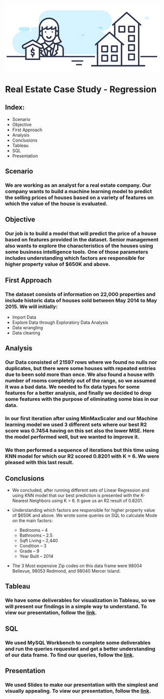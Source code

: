 
![Real Estate Image](images/RealEstate.png "Real Estate Case Study - Regression")
# Real Estate Case Study - Regression

## Index:

- Scenario
- Objective
- First Approach
- Analysis
-	Conclusions
-	Tableau
- SQL
- Presentation
 
## Scenario

### We are working as an analyst for a real estate company. Our company wants to build a machine learning model to predict the selling prices of houses based on a variety of features on which the value of the house is evaluated.

## Objective

### Our job is to build a model that will predict the price of a house based on features provided in the dataset. Senior management also wants to explore the characteristics of the houses using some business intelligence tools. One of those parameters includes understanding which factors are responsible for higher property value of $650K and above.

## First Approach

### The dataset consists of information on 22,000 properties and include historic data of houses sold between May 2014 to May 2015. We will initially:
- Import Data
- Explore Data through Exploratory Data Analysis
- Data wrangling
- Data cleaning

## Analysis 

### Our Data consisted of 21597 rows where we found no nulls nor duplicates, but there were some houses with repeated entries due to been sold more than once. We also found a house with number of rooms completely out of the range, so we assumed it was a bad data. We needed to fix data types for some features for a better analysis, and finally we decided to drop some features with the purpose of eliminating some bias in our data.

### In our first iteration after using MinMaxScaler and our Machine learning model we used 3 different sets where our best R2 score was 0.7454 having on this set also the lower MSE. Here the model performed well, but we wanted to improve it.

### We then performed a sequence of iterations but this time using KNN model for which our R2 scored 0.8201 with K = 6. We were pleased with this last result.

## Conclusions

- We concluded, after running different sets of Linear Regression and using KNN model that our best prediction is presented with the K-Nearest Neighbors using K = 6. It gave us an R2 result of 0.8201.

- Understanding which factors are responsible for higher property value of $650K and above. We wrote some queries on SQL to calculate Mode on the main factors:
   -	Bedrooms – 4
   - Bathrooms – 2.5
   - Sqft Living – 2,440
   - Condition – 3
   - Grade – 9
   - Year Built – 2014
- The 3 Most expensive Zip codes on this data frame were 98004 Bellevue, 98053 Redmond, and 98040 Mercer Island.
 
## Tableau

### We have some deliverables for visualization in Tableau, so we will present our findings in a simple way to understand. To view our presentation, follow the [link](https://public.tableau.com/views/RealEstate-ProjRegress/PropertyYearClassInsights?:language=en-US&publish=yes&:display_count=n&:origin=viz_share_link).

## SQL

### We used MySQL Workbench to complete some deliverables and run the queries requested and get a better understanding of our data frame. To find our queries, follow the [link](SQL/Mid_bootCampProRegression.sql).

## Presentation

### We used Slides to make our presentation with the simplest and visually appealing. To view our presentation, follow the [link](https://www.example.com).

